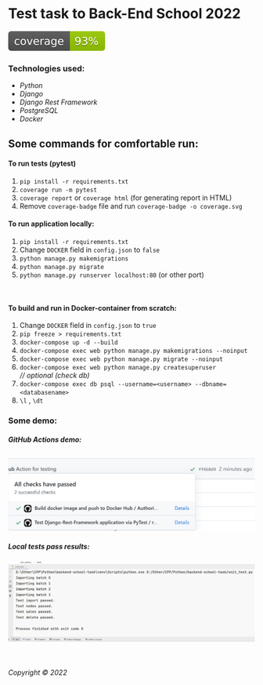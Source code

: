 # Test task to Back-End School 2022   
![coverage](./coverage.svg)

### Technologies used:  
* _Python_
* _Django_
* _Django Rest Framework_
* _PostgreSQL_
* _Docker_   


## Some commands for comfortable run:  

#### To run tests (pytest)  
1. `pip install -r requirements.txt`  
2. `coverage run -m pytest`  
3. `coverage report` or `coverage html` (for generating report in HTML)
4. Remove `coverage-badge` file and run `coverage-badge -o coverage.svg`
&nbsp;   

#### To run application locally:  
1. `pip install -r requirements.txt`
2. Change `DOCKER` field in `config.json` to `false`  
3. `python manage.py makemigrations`  
4. `python manage.py migrate`  
5. `python manage.py runserver localhost:80` (or other port)  

&nbsp;  
#### To build and run in Docker-container from scratch:   
1. Change `DOCKER` field in `config.json` to `true`  
2. `pip freeze > requirements.txt`  
3. `docker-compose up -d --build`  
4. `docker-compose exec web python manage.py makemigrations --noinput`  
5. `docker-compose exec web python manage.py migrate --noinput`  
6. `docker-compose exec web python manage.py createsuperuser`  
_// optional (check db)_  
7. `docker-compose exec db psql --username=<username> --dbname=<databasename>`   
8. `\l` , `\dt`   


### Some demo:  
##### GitHub Actions demo:  
![GitHub Actions output](github-actions-demo.PNG)
##### Local tests pass results:  
![Import, Nodes, Sales, Delete](local_test_results.PNG)  

&nbsp;  



###### Copyright © 2022